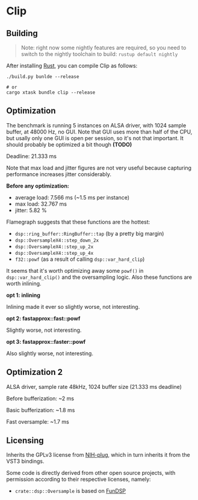 # Clip

## Building

> Note: right now some nightly features are required, so you need to switch to the nightly toolchain to build: `rustup default nightly`

After installing [Rust](https://rustup.rs/), you can compile Clip as follows:

```shell
./build.py bunlde --release

# or
cargo xtask bundle clip --release
```

## Optimization

The benchmark is running 5 instances on ALSA driver, with 1024 sample buffer, at 48000 Hz, no GUI. Note that GUI uses more than half of the CPU, but usally only one GUI is open per session, so it's not that important. It should probably be optimized a bit though **(TODO)**

Deadline: 21.333 ms

Note that max load and jitter figures are not very useful because capturing performance increases jitter considerably.

**Before any optimization:**
- average load: 7.566 ms (~1.5 ms per instance)
- max load: 32.767 ms
- jitter: 5.82 %

Flamegraph suggests that these functions are the hottest:
- `dsp::ring_buffer::RingBuffer::tap` (by a pretty big margin)
- `dsp::OversampleX4::step_down_2x`
- `dsp::OversampleX4::step_up_2x`
- `dsp::OversampleX4::step_up_4x`
- `f32::powf` (as a result of calling `dsp::var_hard_clip`)

It seems that it's worth optimizing away some `powf()` in `dsp::var_hard_clip()` and the oversampling logic. Also these functions are worth inlining.

**opt 1: inlining**

Inlining made it ever so slightly worse, not interesting.

**opt 2: fastapprox::fast::powf**

Slightly worse, not interesting.

**opt 3: fastapprox::faster::powf**

Also slightly worse, not interesting.


## Optimization 2

ALSA driver, sample rate 48kHz, 1024 buffer size (21.333 ms deadline)

Before bufferization: ~2 ms

Basic bufferization: ~1.8 ms

Fast oversample: ~1.7 ms


## Licensing

Inherits the GPLv3 license from [NIH-plug](https://github.com/robbert-vdh/nih-plug), which in turn inherits it from the VST3 bindings.

Some code is directly derived from other open source projects, with permission according to their respective licenses, namely:
- `crate::dsp::Oversample` is based on [FunDSP](https://github.com/SamiPerttu/fundsp)
